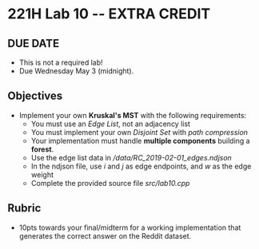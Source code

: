 # 221H Lab 10 -- EXTRA CREDIT

## DUE DATE
* This is not a required lab! 
* Due Wednesday May 3 (midnight).

## Objectives
* Implement your own **Kruskal's MST** with the following requirements:
    * You must use an *Edge List*, not an adjacency list
    * You must implement your own *Disjoint Set* with *path compression*
    * Your implementation must handle **multiple components** building a **forest**.
    * Use the edge list data in */data/RC_2019-02-01_edges.ndjson*
    * In the ndjson file, use *i* and *j* as edge endpoints, and *w* as the edge weight
    * Complete the provided source file *src/lab10.cpp*


## Rubric
* 10pts towards your final/midterm for a working implementation that generates the correct answer on the Reddit dataset.

